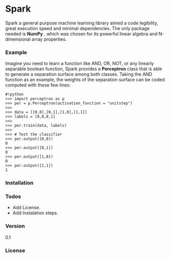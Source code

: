 # Spark
Spark a general purpose machine learning library aimed a code legibility, great execution speed and minimal dependencies. The only package needed is **NumPy** , which was chosen for its powerful linear algebra and N-dimensional array properties.

### Example
Imagine you need to learn a function like AND, OR, NOT, or any linearly separable boolean function, Spark provides a **Perceptron** class that is able to generate a separation surface among both classes. Taking the AND function as an example, the weights of the separation surface can be coded computed with these few lines:


```
#!python
>>> import perceptron as p
>>> per = p.Perceptron(activation_function = "unitstep")
>>>
>>> data = [[0,0],[0,1],[1,0],[1,1]]
>>> labels = [0,0,0,1]
>>>
>>> per.train(data, labels)
>>>
>>> # Test the classifier
>>> per.output([0,0])
0
>>> per.output([0,1])
0
>>> per.output([1,0])
0
>>> per.output([1,1])
1
```

### Installation


### Todos
  - Add License.
  - Add Instalation steps.

### Version
0.1

### License
